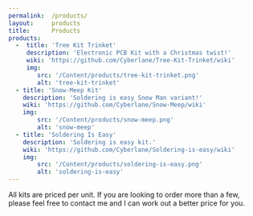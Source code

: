 ```yaml
---
permalink:	/products/
layout:		products
title:		Products
products:
  -  title: 'Tree Kit Trinket'
     description: 'Electronic PCB Kit with a Christmas twist!'
     wiki: 'https://github.com/Cyberlane/Tree-Kit-Trinket/wiki'
     img:
        src: '/Content/products/tree-kit-trinket.png'
        alt: 'tree-kit-trinket'
  - title: 'Snow-Meep Kit'
    description: 'Soldering is easy Snow Man variant!'
    wiki: 'https://github.com/Cyberlane/Snow-Meep/wiki'
    img:
        src: '/Content/products/snow-meep.png'
        alt: 'snow-meep'
  - title: 'Soldering Is Easy'
    description: 'Soldering is easy kit.'
    wiki: 'https://github.com/Cyberlane/Soldering-is-easy/wiki'
    img:
        src: '/Content/products/soldering-is-easy.png'
        alt: 'soldering-is-easy'
---
```


All kits are priced per unit. If you are looking to order more than a few, please feel free to contact me and I can work out a better price for you.